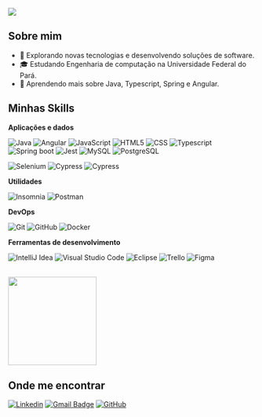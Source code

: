 ![](https://komarev.com/ghpvc/?username=danison00&color=006bed)

## Sobre mim

- 🤔 Explorando novas tecnologias e desenvolvendo soluções de software.
- 🎓 Estudando Engenharia de computação na Universidade Federal do Pará.
- 🌱 Aprendendo mais sobre Java, Typescript, Spring e Angular.

## Minhas Skills

**Aplicações e dados**

![Java](https://img.shields.io/badge/-Java-333333?style=flat&logo=OpenJDK)
![Angular](https://img.shields.io/badge/-Angular-333333?style=flat&logo=Angular)
![JavaScript](https://img.shields.io/badge/-JavaScript-333333?style=flat&logo=javascript)
![HTML5](https://img.shields.io/badge/-HTML5-333333?style=flat&logo=HTML5)
![CSS](https://img.shields.io/badge/-CSS-333333?style=flat&logo=CSS3&logoColor=1572B6)
![Typescript](https://img.shields.io/badge/-Typescript-333333?style=flat&logo=Typescript)
![Spring boot](https://img.shields.io/badge/-Spring%20boot-333333?style=flat&logo=Spring-boot)
![Jest](https://img.shields.io/badge/-Jest-333333?style=flat&logo=hibernate)
![MySQL](https://img.shields.io/badge/-MySQL-333333?style=flat&logo=mysql)
![PostgreSQL](https://img.shields.io/badge/-MySQL-333333?style=flat&logo=PostgreSql)

![Selenium](https://img.shields.io/badge/-Selenium-333333?style=flat&logo=selenium)
![Cypress](https://img.shields.io/badge/-Cypress-333333?style=flat&logo=cypress)
![Cypress](https://img.shields.io/badge/-Cypress-333333?style=flat&logo=cypress)


**Utilidades**

![Insomnia](https://img.shields.io/badge/-Insomnia-333333?style=flat&logo=insomnia)
![Postman](https://img.shields.io/badge/-Postman-333333?style=flat&logo=postman)

**DevOps**

![Git](https://img.shields.io/badge/-Git-333333?style=flat&logo=git)
![GitHub](https://img.shields.io/badge/-GitHub-333333?style=flat&logo=github)
![Docker](https://img.shields.io/badge/-Docker-333333?style=flat&logo=docker)


**Ferramentas de desenvolvimento**

![IntelliJ Idea](https://img.shields.io/badge/-intelliJ%20Idea-333333?style=flat&logo=intellijidea)
![Visual Studio Code](https://img.shields.io/badge/-Visual%20Studio%20Code-333333?style=flat&logo=visual-studio-code&logoColor=007ACC)
![Eclipse](https://img.shields.io/badge/-Eclipse-333333?style=flat&logo=eclipse-ide&logoColor=2C2255)
![Trello](https://img.shields.io/badge/-Trello-333333?style=flat&logo=trello&logoColor=007ACC)
![Figma](https://img.shields.io/badge/-Figma-333333?style=flat&logo=figma&logoColor=007ACC)


<br/>

<a href="https://github.com/danison00" title="Perfil do Danison">
  <img height="180em" src="https://github-readme-stats.vercel.app/api?username=danison00&theme=dracula&show_icons=true" />
</a>

## Onde me encontrar

[![Linkedin](https://img.shields.io/badge/-Danison%20dos%20Santos-blue?style=flat-square&logo=Linkedin&logoColor=white&link=https://www.linkedin.com/in/danison-dos-santos-b7075a14b/)](https://www.linkedin.com/in/danison-dos-santos-b7075a14b/)
[![Gmail Badge](https://img.shields.io/badge/-danison.santos00@gmail.com-006bed?style=flat-square&logo=Gmail&logoColor=white&link=mailto:SEU-EMAIL)](mailto:SEU-EMAIL)
[![GitHub](https://img.shields.io/github/followers/danison00?label=follow&style=social)](https://github.com/danison00)